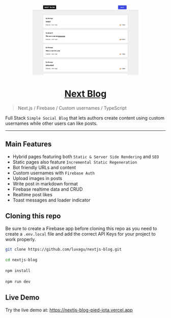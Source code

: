 <p align="center">
  <a href="https://nextjs-blog-pied-iota.vercel.app">
    <img src="Screenshot.png" height="220">
    <h1 align="center">Next Blog</h1>
  </a>
</p>

> Next.js / Firebase / Custom usernames / TypeScript

Full Stack `Simple Social Blog` that lets authors create content using custom usernames while other users can like posts.

------

## Main Features

- Hybrid pages featuring both `Static & Server Side Rendering` and `SEO`
- Static pages also feature `Incremental Static Regeneration`
- Bot friendly URLs and content
- Custom usernames with `Firebase Auth`
- Upload images in posts
- Write post in markdown format
- Firebase realtime data and CRUD
- Realtime post likes
- Toast messages and loader indicator

## Cloning this repo

Be sure to create a Firebase app before cloning this repo as you need to create a `.env.local` file and add the correct API Keys for your project to work properly.

```bash
git clone https://github.com/luvagu/nextjs-blog.git

cd nextjs-blog

npm install

npm run dev
```

## Live Demo

Try the live demo at: https://nextjs-blog-pied-iota.vercel.app


